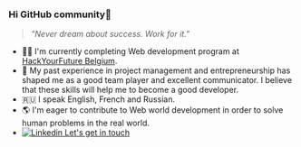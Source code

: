 ### Hi GitHub community👋

> _"Never dream about success. Work for it."_

- 👩‍🎓 I'm currently completing Web development program at [HackYourFuture Belgium](https://github.com/HackYourFutureBelgium).
- 🧭 My past experience in project management and entrepreneurship has shaped me as a good team player and excellent communicator. I believe that these skills will help me to become a good developer.
- :ru: I speak English, French and Russian.
- 🌎 I'm eager to contribute to Web world development in order to solve human problems in the real world.
- [![Linkedin](https://i.stack.imgur.com/gVE0j.png) Let's get in touch](https://www.linkedin.com/in/1404mikhailova/)

<!--
**MMikhailova/MMikhailova** is a ✨ _special_ ✨ repository because its `README.md` (this file) appears on your GitHub profile.

Here are some ideas to get you started:

- 🔭 I’m currently working on ...
- 🌱 I’m currently learning ...
- 👯 I’m looking to collaborate on ...
- 🤔 I’m looking for help with ...
- 💬 Ask me about ...
- 📫 How to reach me: ...
- 😄 Pronouns: ...
- ⚡ Fun fact: ...
-->
